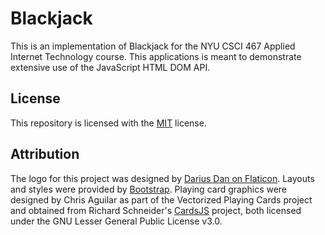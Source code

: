 <!-- README.md -->
<!-- Copyright (c) 2024 Ishan Pranav -->
<!-- Licensed under the MIT license. -->

# Blackjack

This is an implementation of Blackjack for the NYU CSCI 467 Applied Internet
Technology course. This applications is meant to demonstrate extensive use of
the JavaScript HTML DOM API.

## License

This repository is licensed with the [MIT](LICENSE.txt) license.

## Attribution

The logo for this project was designed by
[Darius Dan on Flaticon](https://www.flaticon.com/authors/darius-dan). Layouts
and styles were provided by [Bootstrap](https://getbootstrap.com). Playing card
graphics were designed by Chris Aguilar as part of the Vectorized Playing Cards
project and obtained from Richard Schneider's
[CardsJS](https://github.com/richardschneider/cardsJS)
project, both licensed under the GNU Lesser General Public License v3.0.
